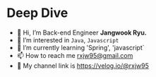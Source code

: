 # Deep Dive

- 👋 Hi, I’m Back-end Engineer **Jangwook Ryu.**
- 👀 I’m interested in `Java`, `Javascript`
- 🌱 I’m currently learning 'Spring', 'javascript`
- 📫 How to reach me rxjw95@gmail.com
- 🧺 My channel link is https://velog.io/@rxjw95

<!---
rxjw95/rxjw95 is a ✨ special ✨ repository because its `README.md` (this file) appears on your GitHub profile.
You can click the Preview link to take a look at your changes.
--->
